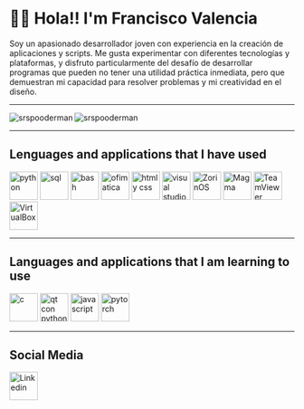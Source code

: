 # 🐻‍❄️ Hola!! I'm Francisco Valencia
Soy un apasionado desarrollador joven con experiencia en la creación de aplicaciones y scripts. Me gusta experimentar con diferentes tecnologías y plataformas, y disfruto particularmente del desafío de desarrollar programas que pueden no tener una utilidad práctica inmediata, pero que demuestran mi capacidad para resolver problemas y mi creatividad en el diseño.

---

<p><img align="left" src="https://github-readme-stats.vercel.app/api/top-langs/?username=srspooderman&layout=compact&theme=dark" alt="srspooderman" /></p>

<p><img align="center" src="https://github-readme-stats.vercel.app/api?username=srspooderman&show_icons=true&theme=dark" alt="srspooderman" /></p>


---

## Lenguages and applications that I have used
<p align="left">
    <a href="https://www.python.org/"><img src="https://upload.wikimedia.org/wikipedia/commons/thumb/c/c3/Python-logo-notext.svg/1024px-Python-logo-notext.svg.png" alt="python" width="50" height="50"></a>
    <a href="https://www.mysql.com/"><img src="https://1000marcas.net/wp-content/uploads/2020/11/MySQL-logo.png" alt="sql" height="50"></a>
    <a href="https://devdocs.io/bash/"><img src="https://linube.com/blog/wp-content/uploads/bash-logo.png" alt="bash" width="50" height="50"></a>
    <a href="https://www.office.com/"><img src="https://upload.wikimedia.org/wikipedia/commons/thumb/5/5f/Microsoft_Office_logo_%282019%E2%80%93present%29.svg/2048px-Microsoft_Office_logo_%282019%E2%80%93present%29.svg.png" alt="ofimatica" width="50" height="50"></a>
    <a href="https://www.w3.org/html/"><img src="https://upload.wikimedia.org/wikipedia/commons/thumb/1/10/CSS3_and_HTML5_logos_and_wordmarks.svg/2560px-CSS3_and_HTML5_logos_and_wordmarks.svg.png" alt="html y css" height="50"></a>
    <a href="https://code.visualstudio.com/"><img src="https://upload.wikimedia.org/wikipedia/commons/thumb/9/9a/Visual_Studio_Code_1.35_icon.svg/2048px-Visual_Studio_Code_1.35_icon.svg.png" alt="visual studio" width="50"></a>
    <a href="https://zorin.com/os/"><img src="https://upload.wikimedia.org/wikipedia/commons/1/14/Zorin_Logomark.svg" alt="ZorinOS" width="50"></a>
    <a href="https://magmafoundation.org/"><img src="https://pbs.twimg.com/profile_images/1511131238253441025/n2715Njt_400x400.jpg" alt="Magma" width="50"></a>
    <a href="https://www.teamviewer.com/es/"><img src="https://static.teamviewer.com/resources/2019/07/TeamViewer_Logo_512x512.png" alt="TeamViewer" width="50"></a>
    <a href="https://www.virtualbox.org/"><img src="https://upload.wikimedia.org/wikipedia/commons/d/d5/Virtualbox_logo.png?20150209215936" alt="VirtualBox" width="50"></a>
</p>

---

## Languages and applications that I am learning to use
<p align="left">
    <a href="https://www.w3schools.com/c/index.php"><img src="https://cdn.worldvectorlogo.com/logos/c-1.svg" alt="c" width="50"></a>
    <a href="https://www.qt.io/qt-for-python"><img src="https://upload.wikimedia.org/wikipedia/commons/thumb/e/e6/Python_and_Qt.svg/737px-Python_and_Qt.svg.png" alt="qt con python" width="50"></a>
    <a href="https://developer.mozilla.org/es/docs/Web/JavaScript"><img src="https://upload.wikimedia.org/wikipedia/commons/6/6a/JavaScript-logo.png" alt="javascript" width="50" height="50"></a>
    <a href="https://pytorch.org/"><img src="https://www.armadilloamarillo.com/wp-content/uploads/pytorch-logo.png" alt="pytorch" width="50"></a>
</p>

---

## Social Media
<p align="left">
    <a href="https://www.linkedin.com/in/francisco-valencia-esparraga-a97344212/"><img src="https://cdn-icons-png.flaticon.com/512/174/174857.png" alt="Linkedin" width="50"></a>
</p>
